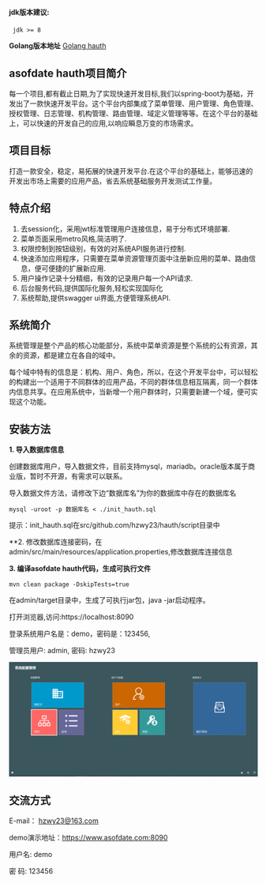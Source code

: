 #### jdk版本建议:
```
 jdk >= 8
```

**Golang版本地址**
[Golang hauth](https://github.com/asofdate/hauth)

## asofdate hauth项目简介
每一个项目,都有截止日期,为了实现快速开发目标,我们以spring-boot为基础，开发出了一款快速开发平台。这个平台内部集成了菜单管理、用户管理、角色管理、授权管理、日志管理、机构管理、路由管理、域定义管理等等。在这个平台的基础上，可以快速的开发自己的应用,以响应瞬息万变的市场需求。

## 项目目标
打造一款安全，稳定，易拓展的快速开发平台.在这个平台的基础上，能够迅速的开发出市场上需要的应用产品，省去系统基础服务开发测试工作量。

## 特点介绍

1. 去session化，采用jwt标准管理用户连接信息，易于分布式环境部署.
2. 菜单页面采用metro风格,简洁明了.
3. 权限控制到按钮级别，有效的对系统API服务进行控制.
4. 快速添加应用程序，只需要在菜单资源管理页面中注册新应用的菜单、路由信息，便可便捷的扩展新应用.
5. 用户操作记录十分精细，有效的记录用户每一个API请求.
6. 后台服务代码,提供国际化服务,轻松实现国际化
7. 系统帮助,提供swagger ui界面,方便管理系统API.

## 系统简介

系统管理是整个产品的核心功能部分，系统中菜单资源是整个系统的公有资源，其余的资源，都是建立在各自的域中。

每个域中特有的信息是：机构、用户、角色，所以，在这个开发平台中，可以轻松的构建出一个适用于不同群体的应用产品，不同的群体信息相互隔离，同一个群体内信息共享。在应用系统中，当新增一个用户群体时，只需要新建一个域，便可实现这个功能。

## 安装方法

**1. 导入数据库信息**

创建数据库用户，导入数据文件，目前支持mysql，mariadb。oracle版本属于商业版，暂时不开源，有需求可以联系。

导入数据文件方法，请修改下边“数据库名”为你的数据库中存在的数据库名
```shell
mysql -uroot -p 数据库名 < ./init_hauth.sql
```
提示：init_hauth.sql在src/github.com/hzwy23/hauth/script目录中

**2. 修改数据库连接密码，在admin/src/main/resources/application.properties,修改数据库连接信息

**3. 编译asofdate hauth代码，生成可执行文件**

```shell
mvn clean package -DskipTests=true
```
在admin/target目录中，生成了可执行jar包，java -jar启动程序。

打开浏览器,访问:https://localhost:8090

登录系统用户名是：demo，密码是：123456, 

管理员用户: admin, 密码: hzwy23


![系统管理界面](./system_manage.png)

## 交流方式

E-mail： hzwy23@163.com

demo演示地址：https://www.asofdate.com:8090

用户名: demo

密  码: 123456
